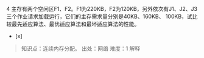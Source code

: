 4
主存有两个空闲区F1、F2。F1为220KB，F2为120KB，另外依次有J1、J2、J3三个作业请求加载运行，它们的主存需求量分别是40KB、160KB、
100KB，试比较最先适应算法、最优适应算法和最坏适应算法的性能。
- [x]  

> 知识点：连续内存分配。
> 出处：网络
> 难度：1
> 解释
